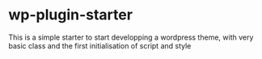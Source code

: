 # wp-plugin-starter
This is a simple starter to start developping a wordpress theme, with very basic class and the first initialisation of script and style
